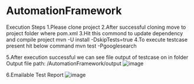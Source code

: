 # AutomationFramework

Execution Steps 
1.Please clone project 
2.After successful cloning move to project folder where pom.xml 
3.Hit this commond to update dependency and compile project 
  mvn -U install -DskipTests=true
4.To execute testcase present hit below command 
  mvn test -Pgooglesearch

5.After execution successful we can see file output of testcase on in folder
    Output file path: /AutomationFramework/output
    ![image](https://user-images.githubusercontent.com/3955161/113551470-54ba3800-9612-11eb-88ad-ad3e318ad527.png)
    
6.Emailable Test Report
![image](https://user-images.githubusercontent.com/3955161/113551588-892df400-9612-11eb-88d6-1dfb756dfe7a.png)





